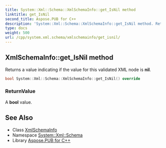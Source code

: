 ```yaml
---
title: System::Xml::Schema::XmlSchemaInfo::get_IsNil method
linktitle: get_IsNil
second_title: Aspose.PUB for C++
description: 'System::Xml::Schema::XmlSchemaInfo::get_IsNil method. Returns a value indicating if the value for this validated XML node is nil in C++.'
type: docs
weight: 500
url: /cpp/system.xml.schema/xmlschemainfo/get_isnil/
---
```

## XmlSchemaInfo::get_IsNil method


Returns a value indicating if the value for this validated XML node is **nil**.

```cpp
bool System::Xml::Schema::XmlSchemaInfo::get_IsNil() override
```


### ReturnValue

A **bool** value.

## See Also

* Class [XmlSchemaInfo](../)
* Namespace [System::Xml::Schema](../../)
* Library [Aspose.PUB for C++](../../../)
